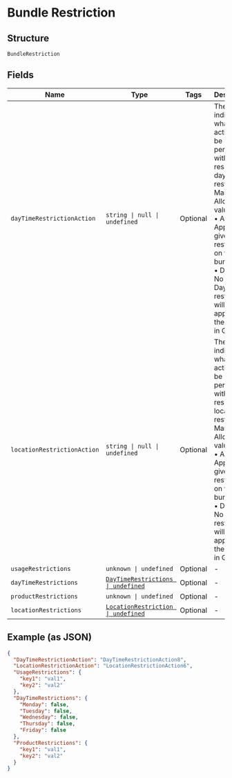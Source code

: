 
# Bundle Restriction

## Structure

`BundleRestriction`

## Fields

| Name | Type | Tags | Description |
|  --- | --- | --- | --- |
| `dayTimeRestrictionAction` | `string \| null \| undefined` | Optional | The value indicates what actions to be performed with respect to day time restriction.<br>Mandatory<br>Allowed values –<br>•    Add: Apply the given restriction on the bundle.<br>•    Default: No Day/Time restriction will be applied on the bundle in Gateway. |
| `locationRestrictionAction` | `string \| null \| undefined` | Optional | The value indicates what actions to be performed with respect to location restriction.<br>Mandatory<br>Allowed values –<br>•    Add: Apply the given restriction on the bundle.<br>•    Default: No location restriction will be applied on the bundle in Gateway. |
| `usageRestrictions` | `unknown \| undefined` | Optional | - |
| `dayTimeRestrictions` | [`DayTimeRestrictions \| undefined`](../../doc/models/day-time-restrictions.md) | Optional | - |
| `productRestrictions` | `unknown \| undefined` | Optional | - |
| `locationRestrictions` | [`LocationRestriction \| undefined`](../../doc/models/location-restriction.md) | Optional | - |

## Example (as JSON)

```json
{
  "DayTimeRestrictionAction": "DayTimeRestrictionAction8",
  "LocationRestrictionAction": "LocationRestrictionAction6",
  "UsageRestrictions": {
    "key1": "val1",
    "key2": "val2"
  },
  "DayTimeRestrictions": {
    "Monday": false,
    "Tuesday": false,
    "Wednesday": false,
    "Thursday": false,
    "Friday": false
  },
  "ProductRestrictions": {
    "key1": "val1",
    "key2": "val2"
  }
}
```

